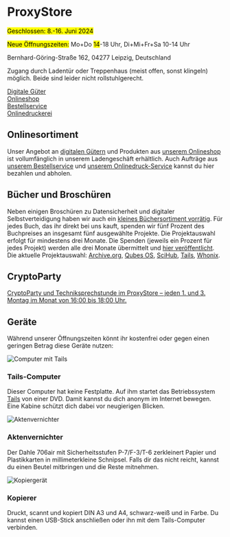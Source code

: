 <h1 class="text-center">ProxyStore</h1>

<p class="text-center lead mb-2"><mark>Geschlossen: 8.-16. Juni 2024</mark></p>
<p class="text-center lead mb-2"><mark>Neue Öffnungszeiten:</mark> Mo+Do&nbsp;<mark>14</mark>-18&nbsp;Uhr, Di+Mi+Fr+Sa&nbsp;10-14&nbsp;Uhr</p>
<p class="text-center lead mb-2">Bernhard-Göring-Straße&nbsp;162, 04277&nbsp;Leipzig, Deutschland</p>
<p class="text-center">Zugang durch Ladentür oder Treppenhaus (meist offen, sonst klingeln) möglich. Beide sind leider nicht rollstuhlgerecht.</p>

<div class="row d-xl-none">
	<div class="col-lg">
		<div class="card border-success bg-light mb-3 p-2 justify-content-center align-items-center">
			<div class="card-body">
				<a class="card-link stretched-link text-success" href="https://digitalgoods.proxysto.re"><i class="fa-solid fa-ticket"></i> Digitale Güter</a>
			</div>
		</div>
	</div>
	<div class="col-lg">
		<div class="card border-success bg-light mb-3 p-2 justify-content-center align-items-center">
			<div class="card-body">
				<a class="card-link stretched-link text-success" href="https://shop.proxysto.re"><i class="fa-solid fa-cart-shopping"></i> Onlineshop</a>
			</div>
		</div>
	</div>
	<div class="col-lg">
		<div class="card border-success bg-light mb-3 p-2 justify-content-center align-items-center">
			<div class="card-body">
				<a class="card-link stretched-link text-success" href="https://order.proxysto.re/"><i class="fa-solid fa-tags"></i> Bestellservice</a>
			</div>
		</div>
	</div>
	<div class="col-lg">
		<div class="card border-success bg-light mb-3 p-2 justify-content-center align-items-center">
			<div class="card-body">
				<a class="card-link stretched-link text-success" href="https://druck.proxysto.re/"><i class="fa-solid fa-print"></i> Onlinedruckerei</a>
			</div>
		</div>
	</div>
</div>

## Onlinesortiment

Unser Angebot an [digitalen Gütern](https://digitalgoods.proxysto.re) und Produkten aus [unserem Onlineshop](https://shop.proxysto.re) ist vollumfänglich in unserem Ladengeschäft erhältlich. Auch Aufträge aus [unserem Bestellservice](https://order.proxysto.re) und [unserem Onlinedruck-Service](https://druck.proxysto.re) kannst du hier bezahlen und abholen.

## Bücher und Broschüren

Neben einigen Broschüren zu Datensicherheit und digitaler Selbstverteidigung haben wir auch ein [kleines Büchersortiment vorrätig](https://shop.proxysto.re/category/7). Für jedes Buch, das ihr direkt bei uns kauft, spenden wir fünf Prozent des Buchpreises an insgesamt fünf ausgewählte Projekte. Die Projektauswahl erfolgt für mindestens drei Monate. Die Spenden (jeweils ein Prozent für jedes Projekt) werden alle drei Monate übermittelt und [hier veröffentlicht](spendenverlauf.html). Die aktuelle Projektauswahl: [Archive.org](https://archive.org/donate), [Qubes OS](https://www.qubes-os.org/donate/), [SciHub](https://de.wikipedia.org/wiki/Sci-Hub), [Tails](https://tails.net/donate/index.de.html), [Whonix](https://www.whonix.org/wiki/Donate).

## CryptoParty

[CryptoParty und Techniksprechstunde im ProxyStore – jeden 1. und 3. Montag im Monat von 16:00 bis 18:00 Uhr.](cryptoparty.html)

## Geräte

Während unserer Öffnungszeiten könnt ihr kostenfrei oder gegen einen geringen Betrag diese Geräte nutzen:

<div class="row row-cols-1 row-cols-md-3">
	<div class="col mb-4">
		<div class="card">
			<img src="/assets/images/tails.jpg" class="card-img-top" alt="Computer mit Tails">
			<div class="card-body">
				<h3 class="card-title">Tails-Computer</h3>
				<p class="card-text">Dieser Computer hat keine Festplatte. Auf ihm startet das Betriebssystem <a href="https://tails.net/">Tails</a> von einer DVD. Damit kannst du dich anonym im Internet bewegen. Eine Kabine schützt dich dabei vor neugierigen Blicken.</p>
			</div>
		</div>
	</div>
	<div class="col mb-4">
		<div class="card">
			<img src="/assets/images/shredder.jpg" class="card-img-top" alt="Aktenvernichter">
			<div class="card-body">
				<h3 class="card-title">Aktenvernichter</h3>
				<p class="card-text">Der Dahle 706air mit Sicherheitsstufen P-7/F-3/T-6 zerkleinert Papier und Plastik&shy;karten in millimeterkleine Schnipsel. Falls dir das nicht reicht, kannst du einen Beutel mitbringen und die Reste mitnehmen.</p>
			</div>
		</div>
	</div>
	<div class="col mb-4">
		<div class="card">
			<img src="/assets/images/copier.jpg" class="card-img-top" alt="Kopiergerät">
			<div class="card-body">
				<h3 class="card-title">Kopierer</h3>
				<p class="card-text">Druckt, scannt und kopiert DIN A3 und A4, schwarz-weiß und in Farbe. Du kannst einen USB-Stick anschließen oder ihn mit dem Tails-Computer verbinden.</p>
			</div>
		</div>
	</div>
</div>

<!--
<a href="http://digitazyyxyihwwzudp5syxxyn3qhcd63wqcha2dxpfqiyydmrgdiaad.onion/">onion</a>
<a href="http://proxyoxiemywllckvpix543gqcmvvltrnb7inbwtk2knkehqt72tyfyd.onion">onion</a>
<a href="http://print5cxveagitd3cbl3pakcjupk5jwgtpwa35uowhtzlmcqbibmsnyd.onion">onion</a>
-->
